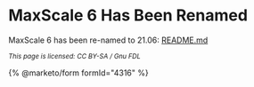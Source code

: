 
# MaxScale 6 Has Been Renamed

MaxScale 6 has been re-named to 21.06: [README.md](../mariadb-maxscale-21-06/README.md)


<sub>_This page is licensed: CC BY-SA / Gnu FDL_</sub>


{% @marketo/form formId="4316" %}
